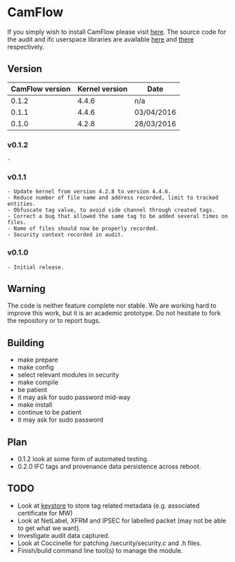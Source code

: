 # CamFlow

If you simply wish to install CamFlow please visit [here](https://github.com/CamFlow/camflow-install).
The source code for the audit and ifc userspace libraries are available [here](https://github.com/CamFlow/camflow-audit-lib) and [there](https://github.com/CamFlow/camflow-ifc-lib) respectively.

## Version

| CamFlow version | Kernel version | Date       |
| --------------- |----------------| ---------- |
| 0.1.2           | 4.4.6          | n/a        |
| 0.1.1           | 4.4.6          | 03/04/2016 |
| 0.1.0           | 4.2.8          | 28/03/2016 |

### v0.1.2

```
-
```

### v0.1.1

```
- Update kernel from version 4.2.8 to version 4.4.6.
- Reduce number of file name and address recorded, limit to tracked entities.
- Obfuscate tag value, to avoid side channel through created tags.
- Correct a bug that allowed the same tag to be added several times on files.
- Name of files should now be properly recorded.
- Security context recorded in audit.
```

### v0.1.0

```
- Initial release.
```

## Warning

The code is neither feature complete nor stable.
We are working hard to improve this work, but it is an academic prototype.
Do not hesitate to fork the repository or to report bugs.

## Building
* make prepare
* make config
 * select relevant modules in security
* make compile
 * be patient
 * it may ask for sudo password mid-way
* make install
 * continue to be patient
 * it may ask for sudo password

## Plan
* 0.1.2 look at some form of automated testing.
* 0.2.0 IFC tags and provenance data persistence across reboot.

## TODO
* Look at [keystore](https://lwn.net/Articles/210502/) to store tag related metadata (e.g. associated certificate for MW)
* Look at NetLabel, XFRM and IPSEC for labelled packet (may not be able to get what we want).
* Investigate audit data captured.
* Look at Coccinelle for patching /security/security.c and .h files.
* Finish/build command line tool(s) to manage the module.
